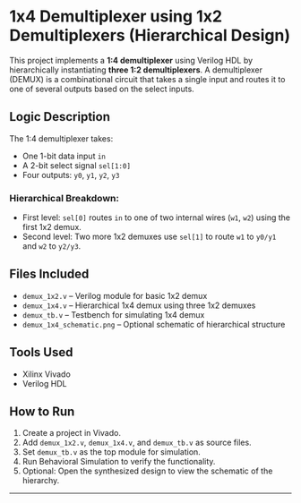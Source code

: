 # 1x4 Demultiplexer using 1x2 Demultiplexers (Hierarchical Design)

This project implements a **1:4 demultiplexer** using Verilog HDL by hierarchically instantiating **three 1:2 demultiplexers**. A demultiplexer (DEMUX) is a combinational circuit that takes a single input and routes it to one of several outputs based on the select inputs.

## Logic Description

The 1:4 demultiplexer takes:
- One 1-bit data input `in`
- A 2-bit select signal `sel[1:0]`
- Four outputs: `y0`, `y1`, `y2`, `y3`

### Hierarchical Breakdown:
- First level: `sel[0]` routes `in` to one of two internal wires (`w1`, `w2`) using the first 1x2 demux.
- Second level: Two more 1x2 demuxes use `sel[1]` to route `w1` to `y0/y1` and `w2` to `y2/y3`.

## Files Included

- `demux_1x2.v` – Verilog module for basic 1x2 demux
- `demux_1x4.v` – Hierarchical 1x4 demux using three 1x2 demuxes
- `demux_tb.v` – Testbench for simulating 1x4 demux
- `demux_1x4_schematic.png` – Optional schematic of hierarchical structure

## Tools Used

- Xilinx Vivado  
- Verilog HDL

## How to Run

1. Create a project in Vivado.
2. Add `demux_1x2.v`, `demux_1x4.v`, and `demux_tb.v` as source files.
3. Set `demux_tb.v` as the top module for simulation.
4. Run Behavioral Simulation to verify the functionality.
5. Optional: Open the synthesized design to view the schematic of the hierarchy.

---
